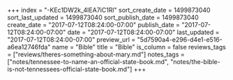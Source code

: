 +++
index = "-KEc1DW2k_4IEA7iC1Rl"
sort_create_date = 1499873040
sort_last_updated = 1499873040
sort_publish_date = 1499873040
create_date = "2017-07-12T08:24:00-07:00"
publish_date = "2017-07-12T08:24:00-07:00"
date = "2017-07-12T08:24:00-07:00"
last_updated = "2017-07-12T08:24:00-07:00"
preview_url = "5d7590a4-e296-d4e1-e516-a6ea12746fda"
name = "Bible"
title = "Bible"
is_column = false
reviews_tags = ["reviews/theres-something-about-mary.md"]
notes_tags = ["notes/tennessee-to-name-an-official-state-book.md", "notes/the-bible-is-not-tennessees-official-state-book.md"]
+++

